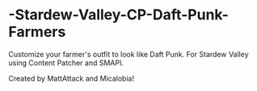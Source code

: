 # -Stardew-Valley-CP-Daft-Punk-Farmers
Customize your farmer's outfit to look like Daft Punk. For Stardew Valley using Content Patcher and SMAPI.

Created by MattAttack and Micalobia!
